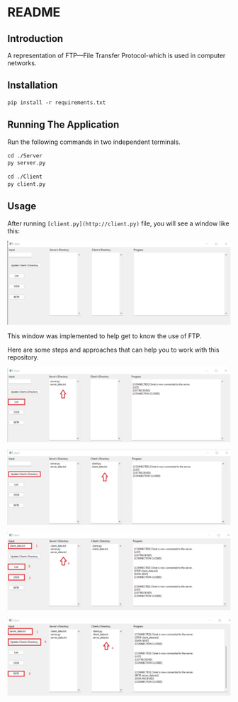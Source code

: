 # README

## Introduction

A representation of FTP—File Transfer Protocol-which is used in computer networks.

## Installation

```markdown
pip install -r requirements.txt
```

## Running The Application

Run the following commands in two independent terminals.

```markdown
cd ./Server
py server.py
```

```markdown
cd ./Client
py client.py
```

## Usage

After running `[client.py](http://client.py)` file, you will see a window like this:

![Untitled](README/Untitled.png)

This window was implemented to help get to know the use of FTP.

Here are some steps and approaches that can help you to work with this repository.

![Untitled](README/Untitled%201.png)

![Untitled](README/Untitled%202.png)

![Untitled](README/Untitled%203.png)

![Untitled](README/Untitled%204.png)